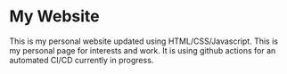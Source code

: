 # My Website
 This is my personal website updated using HTML/CSS/Javascript. This is my personal page for interests and work. It is using github actions for an automated CI/CD currently in progress.
